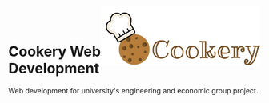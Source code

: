 <img src="./img/cookery-logo-hor.png" alt="Cookery Logo" title="TESTful API" align="right" height="120" />
<br>
<br>


# Cookery Web Development

Web development for university's engineering and economic group project.
